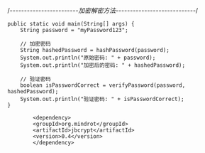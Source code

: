 /*------------------------加密解密方法----------------------------*/

    public static void main(String[] args) {
        String password = "myPassword123";
    
        // 加密密码
        String hashedPassword = hashPassword(password);
        System.out.println("原始密码: " + password);
        System.out.println("加密后的密码: " + hashedPassword);
    
        // 验证密码
        boolean isPasswordCorrect = verifyPassword(password, hashedPassword);
        System.out.println("验证密码: " + isPasswordCorrect);
    }



<!--bcript加盐加密依赖-->
            <dependency>
            <groupId>org.mindrot</groupId>
            <artifactId>jbcrypt</artifactId>
            <version>0.4</version>
            </dependency>

            